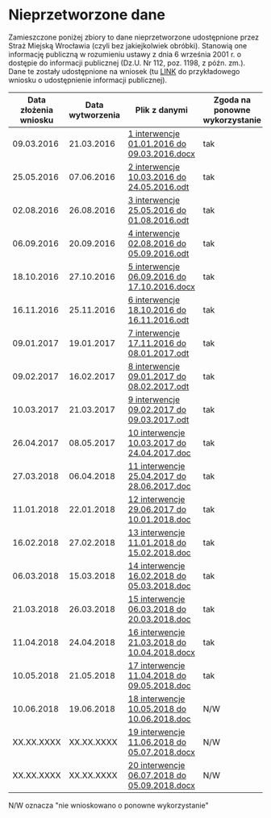 # Nieprzetworzone dane

Zamieszczone poniżej zbiory to dane nieprzetworzone udostępnione przez Straż Miejską Wrocławia (czyli bez jakiejkolwiek obróbki). Stanowią one informację publiczną w rozumieniu ustawy z dnia 6 września 2001 r. o dostępie do informacji publicznej (Dz.U. Nr 112, poz. 1198, z późn. zm.). Dane te zostały udostępnione na wniosek (tu [LINK](wniosek_zgloszenia.txt) do przykładowego wniosku o udostępnienie informacji publicznej).

|Data złożenia wniosku|Data wytworzenia|Plik z danymi  |Zgoda na ponowne wykorzystanie  |
| -------------- | -------------- | ------------- | ------------- |
|09.03.2016|21.03.2016|[1 interwencje 01.01.2016 do 09.03.2016.docx](./1%20interwencje%2001.01.2016%20do%2009.03.2016.docx "KA.0214.8.2016.SC")| tak |
|25.05.2016|07.06.2016|[2 interwencje 10.03.2016 do 24.05.2016.odt](./2%20interwencje%2010.03.2016%20do%2024.05.2016.odt "KA.0214.16.2016.SC")| tak |
|02.08.2016|26.08.2016|[3 interwencje 25.05.2016 do 01.08.2016.odt](./3%20interwencje%2025.05.2016%20do%2001.08.2016.odt "KA.014.19.2016.SC")| tak |
|06.09.2016|20.09.2016|[4 interwencje 02.08.2016 do 05.09.2016.odt](./4%20interwencje%2002.08.2016%20do%2005.09.2016.odt "KA.0214.21.2016.SC")| tak |
|18.10.2016|27.10.2016|[5 interwencje 06.09.2016 do 17.10.2016.docx](./5%20interwencje%2006.09.2016%20do%2017.10.2016.docx "KA.0214.24.2016.SC")| tak |
|16.11.2016|25.11.2016|[6 interwencje 18.10.2016 do 16.11.2016.odt](./6%20interwencje%2018.10.2016%20do%2016.11.2016.odt "KA.0214.27.2016.SC")| tak |
|09.01.2017|19.01.2017|[7 interwencje 17.11.2016 do 08.01.2017.odt](./7%20interwencje%2017.11.2016%20do%2008.01.2017.odt "KA.0214.2.2017.SC")| tak |
|09.02.2017|16.02.2017|[8 interwencje 09.01.2017 do 08.02.2017.odt](./8%20interwencje%2009.01.2017%20do%2008.02.2017.odt "KA.0214.6.2017.SC")| tak |
|10.03.2017|21.03.2017|[9 interwencje 09.02.2017 do 09.03.2017.odt](./9%20interwencje%2009.02.2017%20do%2009.03.2017.odt "KA.0214.9.2017.SC")| tak |
|26.04.2017|08.05.2017|[10 interwencje 10.03.2017 do 24.04.2017.doc](./10%20interwencje%2010.03.2017%20do%2024.04.2017.doc "KA.0214.2017.SC")| tak |
|27.03.2018|06.04.2018|[11 interwencje 25.04.2017 do 28.06.2017.doc](./11%20interwencje%2025.04.2017%20do%2028.06.2017.doc "KI.0214.16.2018.SC")| tak |
|11.01.2018|22.01.2018|[12 interwencje 29.06.2017 do 10.01.2018.doc](./12%20interwencje%2029.06.2017%20do%2010.01.2018.doc "KI.0214.1.2018.SC")| tak |
|16.02.2018|27.02.2018|[13 interwencje 11.01.2018 do 15.02.2018.doc](./13%20interwencje%2011.01.2018%20do%2015.02.2018.doc "KI.0214.4.2018.SC")| tak |
|06.03.2018|15.03.2018|[14 interwencje 16.02.2018 do 05.03.2018.doc](./14%20interwencje%2016.02.2018%20do%2005.03.2018.doc "KI.0214.6.2018.SC")| tak |
|21.03.2018|26.03.2018|[15 interwencje 06.03.2018 do 20.03.2018.doc](./15%20interwencje%2006.03.2018%20do%2020.03.2018.doc "KI.0214.12.2018.SC")| tak |
|11.04.2018|24.04.2018|[16 interwencje 21.03.2018 do 10.04.2018.docx](./16%20interwencje%2021.03.2018%20do%2010.04.2018.docx "KI.0214.19.2018.SC")| tak |
|10.05.2018|21.05.2018|[17 interwencje 11.04.2018 do 09.05.2018.doc](./17%20interwencje%2011.04.2018%20do%2009.05.2018.doc "KI.0214.25.2018.SC")| tak |
|10.06.2018|19.06.2018|[18 interwencje 10.05.2018 do 10.06.2018.doc](./18%20interwencje%2010.05.2018%20do%2010.06.2018.docx "KI.0214.30.2018.SC")| N/W |
|XX.XX.XXXX|XX.XX.XXXX|[19 interwencje 11.06.2018 do 05.07.2018.docx](./19%20interwencje%2011.06.2018%20do%2005.07.2018.docx "XXXXXXXX")| N/W |
|XX.XX.XXXX|XX.XX.XXXX|[20 interwencje 06.07.2018 do 05.09.2018.docx](./20%20interwencje%2006.07.2018%20do%2005.09.2018.docx "XXXXXXXX")| N/W |

N/W oznacza "nie wnioskowano o ponowne wykorzystanie"
